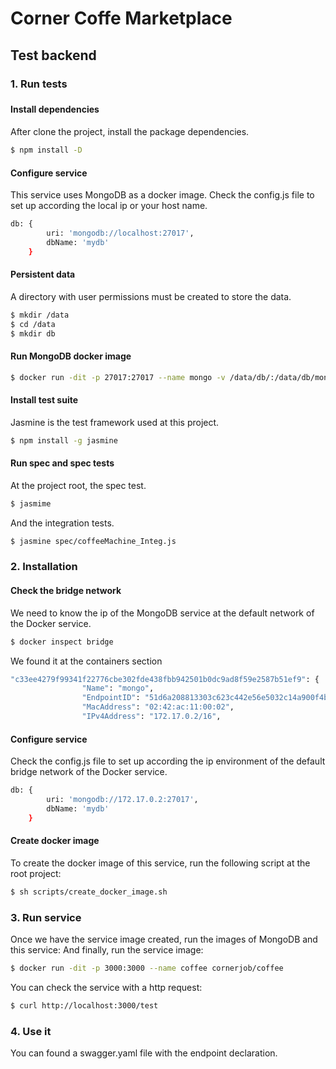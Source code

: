 # Corner Coffe Marketplace
## Test backend
### 1. Run tests
###
#### Install dependencies
After clone the project, install the package dependencies.
```bash
$ npm install -D
```
#### Configure service
This service uses MongoDB as a docker image. Check the config.js file to set up according the local ip or your host name.
```bash
db: {
        uri: 'mongodb://localhost:27017',
        dbName: 'mydb'
    }
```
#### Persistent data
A directory with user permissions must be created to store the data.
```bash
$ mkdir /data
$ cd /data
$ mkdir db
```
#### Run MongoDB docker image
```bash
$ docker run -dit -p 27017:27017 --name mongo -v /data/db/:/data/db/mongo mongo
```

#### Install test suite
Jasmine is the test framework used at this project.
```bash
$ npm install -g jasmine
```

#### Run spec and spec tests
At the project root, the spec test.
```bash
$ jasmime
```
And the integration tests.
```bash
$ jasmine spec/coffeeMachine_Integ.js
```

### 2. Installation
#### Check the bridge network
We need to know the ip of the MongoDB service at the default network of the Docker service.
```bash
$ docker inspect bridge
```
We found it at the containers section
```bash
"c33ee4279f99341f22776cbe302fde438fbb942501b0dc9ad8f59e2587b51ef9": {
                "Name": "mongo",
                "EndpointID": "51d6a208813303c623c442e56e5032c14a900f4b8f0ef3d0e3a3d2886f0f81de",
                "MacAddress": "02:42:ac:11:00:02",
                "IPv4Address": "172.17.0.2/16",
```
#### Configure service
Check the config.js file to set up according the ip environment of the default bridge network of the Docker service.
```bash
db: {
        uri: 'mongodb://172.17.0.2:27017',
        dbName: 'mydb'
    }
```
#### Create docker image
To create the docker image of this service, run the following script at the root project:
```bash
$ sh scripts/create_docker_image.sh
```

### 3. Run service
Once we have the service image created, run the images of MongoDB and this service:
And finally, run the service image:
```bash
$ docker run -dit -p 3000:3000 --name coffee cornerjob/coffee
```
 You can check the service with a http request:
```bash
$ curl http://localhost:3000/test
```

### 4. Use it
You can found a swagger.yaml file with the endpoint declaration.

